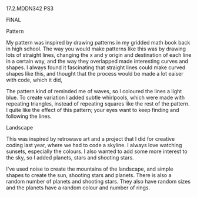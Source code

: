 17.2.MDDN342 PS3

FINAL

Pattern

My pattern was inspired by drawing patterns in my gridded math book back in high school. The way you would make patterns like this was by drawing lots of straight lines, changing the x and y origin and destination of each line in a certain way, and the way they overlapped made interesting curves and shapes. I always found it fascinating that straight lines could make curved shapes like this, and thought that the process would be made a lot eaiser with code, which it did,
	
The pattern kind of reminded me of waves, so I coloured the lines a light blue. To create variation I added subtle whirlpools, which were made with repeating triangles, instead of repeating squares like the rest of the pattern. I quite like the effect of this pattern; your eyes want to keep finding and following the lines.


Landscape

This was inspired by retrowave art and a project that I did for creative coding last year, where we had to code a skyline. I always love watching sunsets, especially the colours. I also wanted to add some more interest to the sky, so I added planets, stars and shooting stars.
	
I've used noise to create the mountains of the landscape, and simple shapes to create the sun, shooting stars and planets. There is also a random number of planets and shooting stars. They also have random sizes and the planets have a random colour and number of rings. 	
	
